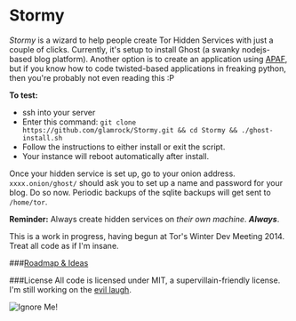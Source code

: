 Stormy
=========

*Stormy* is a wizard to help people create Tor Hidden Services with just a couple of clicks. Currently, it's setup to install Ghost (a swanky nodejs-based blog platform). Another option is to create an application using [APAF](https://apaf.readthedocs.org/en/latest/), but if you know how to code twisted-based applications in freaking python, then you're probably not even reading this :P

**To test:**
* ssh into your server
* Enter this command: `git clone https://github.com/glamrock/Stormy.git && cd Stormy && ./ghost-install.sh`
* Follow the instructions to either install or exit the script.
* Your instance will reboot automatically after install.

Once your hidden service is set up, go to your onion address. `xxxx.onion/ghost/` should ask you to set up a name and password for your blog. Do so now. Periodic backups of the sqlite backups will get sent to `/home/tor`.

**Reminder:** Always create hidden services on *their own machine*. ***Always***.

This is a work in progress, having begun at Tor's Winter Dev Meeting 2014. Treat all code as if I'm insane.

###[Roadmap & Ideas](https://github.com/glamrock/Stormy/blob/master/roadmap_notes.md)

###License
All code is licensed under MIT, a supervillain-friendly license. I'm still working on the [evil laugh](http://www.youtube.com/watch?v=IGqwqxRF598).

![Ignore Me!](http://i.imgur.com/1xV099o.jpg)
